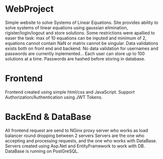 # WebProject
Simple website to solve Systems of Linear Equations.
Site provides ability to solve systems of linear equations using gaussian elimination, rigister/login/logout and store solutions.
Some restrictions were apallied to easer the task: max of 10 equations can be inputed and minimum of 2, equations cannot contain NaN or matrix cannot be singular.
Data validations exists both on front end and backend. No data validation for usernames and passwords are currently inplemented...
Each user can store up to 100 solutions at a time. Passwords are hashed before storing in database.

# Frontend
Frontend created using simple html/css and JavaScript.
Support Authorization/Authentication using JWT Tokens.
# BackEnd & DataBase
All frontend request are send to NGinx proxy server who works as load balancer round dropping between 2 servers
Servers are the one who accepting and processing requests, and the one who works with DataBase.
Servers created using Asp.Net and EntityFramework to work with DB.
DataBase is running on PostGreSQL.
